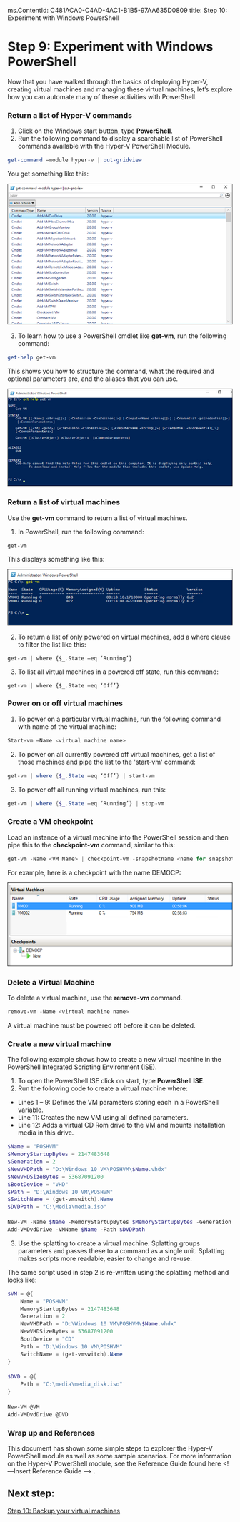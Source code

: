 ms.ContentId: C481ACA0-C4AD-4AC1-B1B5-97AA635D0809
title: Step 10: Experiment with Windows PowerShell

# Step 9: Experiment with Windows PowerShell

Now that you have walked through the basics of deploying Hyper-V, creating virtual machines and managing these virtual machines, let’s explore how you can automate many of these activities with PowerShell.

### Return a list of Hyper-V commands

1.	Click on the Windows start button, type **PowerShell**.
2.	Run the following command to display a searchable list of PowerShell commands available with the Hyper-V PowerShell Module.

 ```powershell
get-command –module hyper-v | out-gridview
```
  You get something like this: <!--I'd crop this screenshot to make it shorter and get rid of the whitespace on the left. You only need enough to get the point across. They don't need to see everything..-->

  ![](media\command_grid.png)

3. To learn how to use a PowerShell cmdlet like **get-vm**, run the following command:

  ```powershell
get-help get-vm
```
 This shows you how to structure the command, what the required and optional parameters are, and the aliases that you can use.

 ![](media\get_help.png)


### Return a list of virtual machines

<!--As this is a walkthrough, the exercises should line up with they've already done. We've only had them create one VM titled Windows Walkthrough VM. -->

Use the **get-vm** command to return a list of virtual machines.
1. In PowerShell, run the following command:
 
 ```powershell
get-vm
```
 This displays something like this:

 ![](media\get_vm.png)

2. To return a list of only powered on virtual machines, add a where clause to filter the list like this: <!--I'd suggest adding more detail here like "...where $_.State is x and -eq is y. That way people can understand and extrapolate the command for other uses. -->
  ``` 
get-vm | where {$_.State –eq ‘Running’}
```
3.  To list all virtual machines in a powered off state, run this command:
  ``` 
get-vm | where {$_.State –eq ‘Off’}
```

### Power on or off virtual machines
<!--I think these should all be turn on/turn off. Power on/off sounds weird to me. Or is it Start/shut down or Start/Stop vm? Should match terms we use in UI.-->

1. To power on a particular virtual machine, run the following command with name of the virtual machine:
 ```powershell
Start-vm –Name <virtual machine name>
```
2. To power on all currently powered off virtual machines, get a list of those machines and pipe the list to the 'start-vm' command:
  ```powershell
get-vm | where {$_.State –eq ‘Off’} | start-vm
```
3. To power off all running virtual machines, run this:
  ```powershell
get-vm | where {$_.State –eq ‘Running’} | stop-vm
```

### Create a VM checkpoint

Load an instance of a virtual machine into the PowerShell session and then pipe this to the **checkpoint-vm** command, similar to this:
<!--What do you mean by load an instance? Try to simplify this sentence. "Get the vm attributes and pipe this into ..." Also if this is for a beginner I'm not sure that pipe is going to make sense. I know that's what it's called but we should say what it does the first time you mention it.  -->
```powershell
get-vm -Name <VM Name> | checkpoint-vm -snapshotname <name for snapshot>
```
For example, here is a checkpoint with the name DEMOCP:
 
 ![](media\POSH_CP2.png) <!--This needs a box around the checkpoint. Took me too long to figure out what I was supposed to see.-->

### Delete a Virtual Machine 

To delete a virtual machine, use the **remove-vm** command. 
```powershell
remove-vm -Name <virtual machine name>
```
A virtual machine must be powered off before it can be deleted. <!--stopped or turned off?-->

### Create a new virtual machine

The following example shows how to create a new virtual machine in the PowerShell Integrated Scripting Environment (ISE).

1. To open the PowerShell ISE click on start, type **PowerShell ISE**.
2. Run the following code to create a virtual machine where:

  - Lines 1 – 9: Defines the VM parameters storing each in a PowerShell variable.
  - Line 11: Creates the new VM using all defined parameters.
  - Line 12: Adds a virtual CD Rom drive to the VM and mounts installation media in this drive.

  ```powershell
$Name = "POSHVM"
$MemoryStartupBytes = 2147483648
$Generation = 2
$NewVHDPath = "D:\Windows 10 VM\POSHVM\$Name.vhdx"
$NewVHDSizeBytes = 53687091200
$BootDevice = "VHD"
$Path = "D:\Windows 10 VM\POSHVM"
$SwitchName = (get-vmswitch).Name
$DVDPath = "C:\Media\media.iso"

New-VM -Name $Name -MemoryStartupBytes $MemoryStartupBytes -Generation $Generation -NewVHDPath $NewVHDPath -NewVHDSizeBytes $NewVHDSizeBytes -BootDevice $BootDevice -SwitchName $SwitchName -Path $Path 
Add-VMDvdDrive -VMName $Name -Path $DVDPath
```
3. Use the splatting to create a virtual machine. Splatting groups parameters and passes these to a command as a single unit. Splatting makes scripts more readable, easier to change and re-use.

The same script used in step 2 is re-written using the splatting method and looks like:   

```powershell
$VM = @{
    Name = "POSHVM"
    MemoryStartupBytes = 2147483648
    Generation = 2
    NewVHDPath = "D:\Windows 10 VM\POSHVM\$Name.vhdx"
    NewVHDSizeBytes = 53687091200
    BootDevice = "CD"
    Path = "D:\Windows 10 VM\POSHVM"
    SwitchName = (get-vmswitch).Name
}

$DVD = @{
    Path = "C:\media\media_disk.iso"
}

New-VM @VM
Add-VMDvdDrive @DVD
```

### Wrap up and References

This document has shown some simple steps to explorer the Hyper-V PowerShell module as well as some sample scenarios. For more information on the Hyper-V PowerShell module, see the Reference Guide found here <!—Insert Reference Guide --> .  
  
## Next step: ##
[Step 10: Backup your virtual machines](step10.md)


